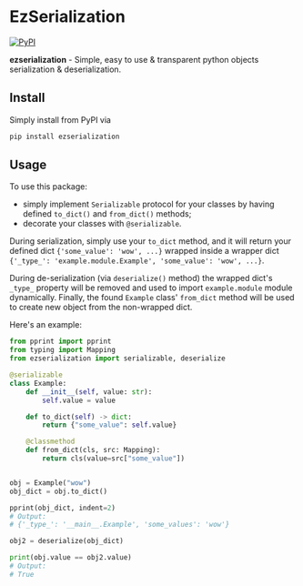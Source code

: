 # EzSerialization

[![PyPI](https://img.shields.io/pypi/v/ezserialization)](https://pypi.org/project/ezserialization)

**ezserialization** - Simple, easy to use & transparent python objects serialization & deserialization.

## Install

Simply install from PyPI via
```sh 
pip install ezserialization
```

## Usage

To use this package:
- simply implement `Serializable` protocol for your classes by having defined `to_dict()` and 
`from_dict()` methods;
- decorate your classes with `@serializable`.

During serialization, simply use your `to_dict` method, and it will return 
your defined dict `{'some_value': 'wow', ...}` wrapped inside a wrapper 
dict `{'_type_': 'example.module.Example', 'some_value': 'wow', ...}`.

During de-serialization (via `deserialize()` method) the wrapped dict's `_type_` property will be removed and used 
to import `example.module` module dynamically. Finally, the found `Example` class' `from_dict` method will be used 
to create new object from the non-wrapped dict.

Here's an example:

```python
from pprint import pprint
from typing import Mapping
from ezserialization import serializable, deserialize

@serializable
class Example:
    def __init__(self, value: str):
        self.value = value

    def to_dict(self) -> dict:
        return {"some_value": self.value}

    @classmethod
    def from_dict(cls, src: Mapping):
        return cls(value=src["some_value"])


obj = Example("wow")
obj_dict = obj.to_dict()

pprint(obj_dict, indent=2)
# Output:
# {'_type_': '__main__.Example', 'some_values': 'wow'}

obj2 = deserialize(obj_dict)

print(obj.value == obj2.value)
# Output:
# True
```